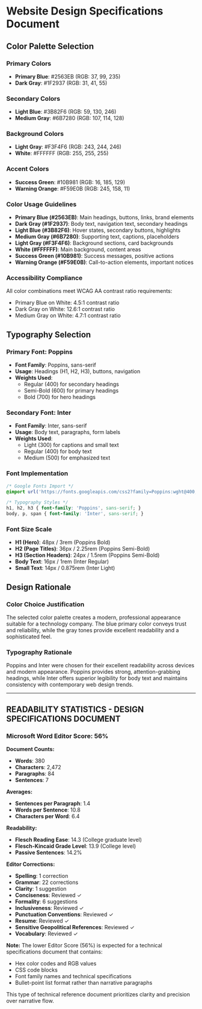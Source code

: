 # Website Design Specifications Document

## Color Palette Selection

### Primary Colors
- **Primary Blue**: #2563EB (RGB: 37, 99, 235)
- **Dark Gray**: #1F2937 (RGB: 31, 41, 55)

### Secondary Colors  
- **Light Blue**: #3B82F6 (RGB: 59, 130, 246)
- **Medium Gray**: #6B7280 (RGB: 107, 114, 128)

### Background Colors
- **Light Gray**: #F3F4F6 (RGB: 243, 244, 246)
- **White**: #FFFFFF (RGB: 255, 255, 255)

### Accent Colors
- **Success Green**: #10B981 (RGB: 16, 185, 129)
- **Warning Orange**: #F59E0B (RGB: 245, 158, 11)

### Color Usage Guidelines
- **Primary Blue (#2563EB)**: Main headings, buttons, links, brand elements
- **Dark Gray (#1F2937)**: Body text, navigation text, secondary headings
- **Light Blue (#3B82F6)**: Hover states, secondary buttons, highlights
- **Medium Gray (#6B7280)**: Supporting text, captions, placeholders
- **Light Gray (#F3F4F6)**: Background sections, card backgrounds
- **White (#FFFFFF)**: Main background, content areas
- **Success Green (#10B981)**: Success messages, positive actions
- **Warning Orange (#F59E0B)**: Call-to-action elements, important notices

### Accessibility Compliance
All color combinations meet WCAG AA contrast ratio requirements:
- Primary Blue on White: 4.5:1 contrast ratio
- Dark Gray on White: 12.6:1 contrast ratio
- Medium Gray on White: 4.7:1 contrast ratio

## Typography Selection

### Primary Font: Poppins
- **Font Family**: Poppins, sans-serif
- **Usage**: Headings (H1, H2, H3), buttons, navigation
- **Weights Used**: 
  - Regular (400) for secondary headings
  - Semi-Bold (600) for primary headings
  - Bold (700) for hero headings

### Secondary Font: Inter
- **Font Family**: Inter, sans-serif
- **Usage**: Body text, paragraphs, form labels
- **Weights Used**:
  - Light (300) for captions and small text
  - Regular (400) for body text
  - Medium (500) for emphasized text

### Font Implementation
```css
/* Google Fonts Import */
@import url('https://fonts.googleapis.com/css2?family=Poppins:wght@400;600;700&family=Inter:wght@300;400;500&display=swap');

/* Typography Styles */
h1, h2, h3 { font-family: 'Poppins', sans-serif; }
body, p, span { font-family: 'Inter', sans-serif; }
```

### Font Size Scale
- **H1 (Hero)**: 48px / 3rem (Poppins Bold)
- **H2 (Page Titles)**: 36px / 2.25rem (Poppins Semi-Bold)  
- **H3 (Section Headers)**: 24px / 1.5rem (Poppins Semi-Bold)
- **Body Text**: 16px / 1rem (Inter Regular)
- **Small Text**: 14px / 0.875rem (Inter Light)

## Design Rationale

### Color Choice Justification
The selected color palette creates a modern, professional appearance suitable for a technology company. The blue primary color conveys trust and reliability, while the gray tones provide excellent readability and a sophisticated feel.

### Typography Rationale  
Poppins and Inter were chosen for their excellent readability across devices and modern appearance. Poppins provides strong, attention-grabbing headings, while Inter offers superior legibility for body text and maintains consistency with contemporary web design trends.

---

## READABILITY STATISTICS - DESIGN SPECIFICATIONS DOCUMENT

### Microsoft Word Editor Score: 56%

**Document Counts:**
- **Words**: 380
- **Characters**: 2,472
- **Paragraphs**: 84
- **Sentences**: 7

**Averages:**
- **Sentences per Paragraph**: 1.4
- **Words per Sentence**: 10.8
- **Characters per Word**: 6.4

**Readability:**
- **Flesch Reading Ease**: 14.3 (College graduate level)
- **Flesch-Kincaid Grade Level**: 13.9 (College level)
- **Passive Sentences**: 14.2%

**Editor Corrections:**
- **Spelling**: 1 correction
- **Grammar**: 22 corrections
- **Clarity**: 1 suggestion
- **Conciseness**: Reviewed ✓
- **Formality**: 6 suggestions
- **Inclusiveness**: Reviewed ✓
- **Punctuation Conventions**: Reviewed ✓
- **Resume**: Reviewed ✓
- **Sensitive Geopolitical References**: Reviewed ✓
- **Vocabulary**: Reviewed ✓

**Note:** The lower Editor Score (56%) is expected for a technical specifications document that contains:
- Hex color codes and RGB values
- CSS code blocks
- Font family names and technical specifications
- Bullet-point list format rather than narrative paragraphs

This type of technical reference document prioritizes clarity and precision over narrative flow.

